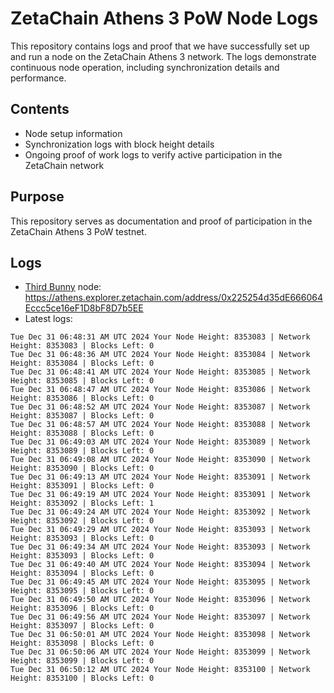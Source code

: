 # ZetaChain Athens 3 PoW Node Logs
This repository contains logs and proof that we have successfully set up and run a node on the ZetaChain Athens 3 network. The logs demonstrate continuous node operation, including synchronization details and performance.

## Contents
- Node setup information
- Synchronization logs with block height details
- Ongoing proof of work logs to verify active participation in the ZetaChain network

## Purpose
This repository serves as documentation and proof of participation in the ZetaChain Athens 3 PoW testnet.

## Logs

- [Third Bunny](https://thirdbunny.xyz/) node: https://athens.explorer.zetachain.com/address/0x225254d35dE666064Eccc5ce16eF1D8bF8D7b5EE
- Latest logs:
```
Tue Dec 31 06:48:31 AM UTC 2024 Your Node Height: 8353083 | Network Height: 8353083 | Blocks Left: 0
Tue Dec 31 06:48:36 AM UTC 2024 Your Node Height: 8353084 | Network Height: 8353084 | Blocks Left: 0
Tue Dec 31 06:48:41 AM UTC 2024 Your Node Height: 8353085 | Network Height: 8353085 | Blocks Left: 0
Tue Dec 31 06:48:47 AM UTC 2024 Your Node Height: 8353086 | Network Height: 8353086 | Blocks Left: 0
Tue Dec 31 06:48:52 AM UTC 2024 Your Node Height: 8353087 | Network Height: 8353087 | Blocks Left: 0
Tue Dec 31 06:48:57 AM UTC 2024 Your Node Height: 8353088 | Network Height: 8353088 | Blocks Left: 0
Tue Dec 31 06:49:03 AM UTC 2024 Your Node Height: 8353089 | Network Height: 8353089 | Blocks Left: 0
Tue Dec 31 06:49:08 AM UTC 2024 Your Node Height: 8353090 | Network Height: 8353090 | Blocks Left: 0
Tue Dec 31 06:49:13 AM UTC 2024 Your Node Height: 8353091 | Network Height: 8353091 | Blocks Left: 0
Tue Dec 31 06:49:19 AM UTC 2024 Your Node Height: 8353091 | Network Height: 8353092 | Blocks Left: 1
Tue Dec 31 06:49:24 AM UTC 2024 Your Node Height: 8353092 | Network Height: 8353092 | Blocks Left: 0
Tue Dec 31 06:49:29 AM UTC 2024 Your Node Height: 8353093 | Network Height: 8353093 | Blocks Left: 0
Tue Dec 31 06:49:34 AM UTC 2024 Your Node Height: 8353093 | Network Height: 8353093 | Blocks Left: 0
Tue Dec 31 06:49:40 AM UTC 2024 Your Node Height: 8353094 | Network Height: 8353094 | Blocks Left: 0
Tue Dec 31 06:49:45 AM UTC 2024 Your Node Height: 8353095 | Network Height: 8353095 | Blocks Left: 0
Tue Dec 31 06:49:50 AM UTC 2024 Your Node Height: 8353096 | Network Height: 8353096 | Blocks Left: 0
Tue Dec 31 06:49:56 AM UTC 2024 Your Node Height: 8353097 | Network Height: 8353097 | Blocks Left: 0
Tue Dec 31 06:50:01 AM UTC 2024 Your Node Height: 8353098 | Network Height: 8353098 | Blocks Left: 0
Tue Dec 31 06:50:06 AM UTC 2024 Your Node Height: 8353099 | Network Height: 8353099 | Blocks Left: 0
Tue Dec 31 06:50:12 AM UTC 2024 Your Node Height: 8353100 | Network Height: 8353100 | Blocks Left: 0
```
